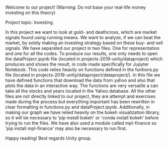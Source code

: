 Welcome to our project! (Warning: Do not base your real-life money investing on this theory)

Project topic: Investing

In this project we want to look at gold- and deathcross, which are market signals found using running means.  We want to analyze, if we can beat the market, by solely making an investing strategy based on these buy- and sell signals. 
We have separated our project in two files. One for representation and one for all the codes. To produce our results, one only needs to open the dataProject.ipynb file (located in projects-2019-unity/dataproject) which produces and shows the result, in code made specifically for Jupyter Notebook. This code relies heavily on functions defined in the funtions.py file (located in projects-2019-unity/dataproject/dataproject/). In this file we have defined functions that download the data from yahoo and also that plots the data in an interactive way. The functions are very versatile a can take all the stocks and years located in the Yahoo database. All the other files are not directly linked to our project, they are attempt and exercises made during the process but everything important has been rewritten in clear formatting in functions.py and dataProject.ipynb.
Additionally, in making our graph we have relied heavily on the bokeh visualization library, so it will be necessary to 'pip install bokeh' or 'conda install bokeh' before trying to run the files. We have also used a module called mpl-finance so 'pip install mpl-finance' may also be necessary to run first.

Happy reading! 
Best regards Unity group. 
